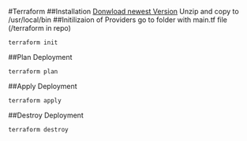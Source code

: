 #Terraform
##Installation
[Donwload newest Version](https://learn.hashicorp.com/terraform/getting-started/install)
Unzip and copy to /usr/local/bin
##Initilizaion of Providers
go to folder with main.tf file (/terraform in repo)
```
terraform init
```
##Plan Deployment
```
terraform plan
```
##Apply Deployment
```
terraform apply
```
##Destroy Deployment
```
terraform destroy
```
